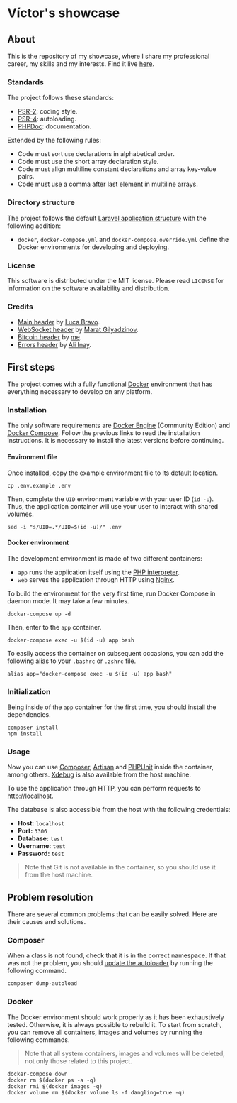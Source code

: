 # Víctor's showcase

## About

This is the repository of my showcase, where I share my professional career, my skills and my interests. Find it live [here](https://victordiaz.me).

### Standards

The project follows these standards:

* [PSR-2](http://www.php-fig.org/psr/psr-2/): coding style.
* [PSR-4](http://www.php-fig.org/psr/psr-4/): autoloading.
* [PHPDoc](https://docs.phpdoc.org/references/phpdoc/index.html): documentation.

Extended by the following rules:

* Code must sort `use` declarations in alphabetical order.
* Code must use the short array declaration style.
* Code must align multiline constant declarations and array key-value pairs.
* Code must use a comma after last element in multiline arrays.

### Directory structure

The project follows the default [Laravel application structure](https://laravel.com/docs/structure) with the following addition:

* `docker`, `docker-compose.yml` and `docker-compose.override.yml` define the Docker environments for developing and deploying.

### License
This software is distributed under the MIT license. Please read `LICENSE` for information on the software availability and distribution.

### Credits
* [Main header](https://unsplash.com/photos/XJXWbfSo2f0) by [Luca Bravo](https://unsplash.com/@lucabravo).
* [WebSocket header](https://unsplash.com/photos/7m2gkYUDfFE) by [Marat Gilyadzinov](https://unsplash.com/@m3design).
* [Bitcoin header](https://unsplash.com/photos/IrmtwS7ledw) by [me](https://unsplash.com/@victordm).
* [Errors header](https://unsplash.com/photos/-coR_4tgtWA) by [Ali Inay](http://unsplash.com/@inayali).

## First steps

The project comes with a fully functional [Docker](https://www.docker.com) environment that has everything necessary to develop on any platform.

### Installation

The only software requirements are [Docker Engine](https://docs.docker.com/engine/installation/) (Community Edition) and [Docker Compose](https://docs.docker.com/compose/install/). Follow the previous links to read the installation instructions. It is necessary to install the latest versions before continuing.

#### Environment file

Once installed, copy the example environment file to its default location.

```Shell
cp .env.example .env
```

Then, complete the `UID` environment variable with your user ID (`id -u`). Thus, the application container will use your user to interact with shared volumes.

```Shell
sed -i "s/UID=.*/UID=$(id -u)/" .env
```

#### Docker environment

The development environment is made of two different containers:

* `app` runs the application itself using the [PHP interpreter](https://php.net).
* `web` serves the application through HTTP using [Nginx](https://nginx.org).

To build the environment for the very first time, run Docker Compose in daemon mode. It may take a few minutes.

```Shell
docker-compose up -d
```

Then, enter to the `app` container.

```Shell
docker-compose exec -u $(id -u) app bash
```

To easily access the container on subsequent occasions, you can add the following alias to your `.bashrc` or `.zshrc` file.

```Shell
alias app="docker-compose exec -u $(id -u) app bash"
```

### Initialization

Being inside of the `app` container for the first time, you should install the dependencies.

```Shell
composer install
npm install
```

### Usage

Now you can use [Composer](https://getcomposer.org), [Artisan](https://laravel.com/docs/artisan) and [PHPUnit](https://phpunit.de) inside the container, among others. [Xdebug](https://xdebug.org) is also available from the host machine.

To use the application through HTTP, you can perform requests to [http://localhost](http://localhost).

The database is also accessible from the host with the following credentials:

* **Host:** `localhost`
* **Port:** `3306`
* **Database:** `test`
* **Username:** `test`
* **Password:** `test`

> Note that Git is not available in the container, so you should use it from the host machine.

## Problem resolution

There are several common problems that can be easily solved. Here are their causes and solutions.

### Composer

When a class is not found, check that it is in the correct namespace. If that was not the problem, you should [update the autoloader](https://getcomposer.org/doc/03-cli.md#dump-autoload-dumpautoload-) by running the following command.

```Shell
composer dump-autoload
```

### Docker

The Docker environment should work properly as it has been exhaustively tested. Otherwise, it is always possible to rebuild it. To start from scratch, you can remove all containers, images and volumes by running the following commands.

> Note that all system containers, images and volumes will be deleted, not only those related to this project.

```Shell
docker-compose down
docker rm $(docker ps -a -q)
docker rmi $(docker images -q)
docker volume rm $(docker volume ls -f dangling=true -q)
```
